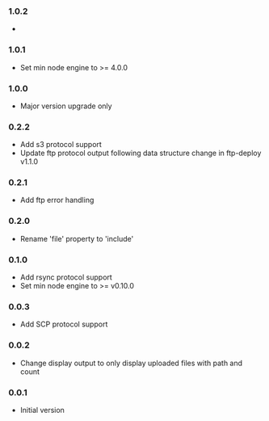 ### 1.0.2
*

### 1.0.1
* Set min node engine to >= 4.0.0

### 1.0.0
* Major version upgrade only

### 0.2.2
* Add s3 protocol support
* Update ftp protocol output following data structure change in ftp-deploy v1.1.0

### 0.2.1
* Add ftp error handling

### 0.2.0
* Rename 'file' property to 'include'

### 0.1.0
* Add rsync protocol support
* Set min node engine to >= v0.10.0

### 0.0.3
* Add SCP protocol support

### 0.0.2
* Change display output to only display uploaded files with path and count

### 0.0.1
* Initial version
